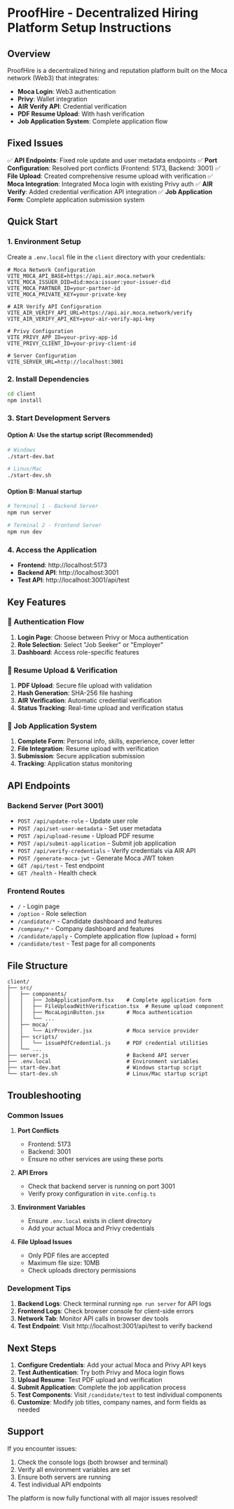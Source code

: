 # ProofHire - Decentralized Hiring Platform Setup Instructions

## Overview
ProofHire is a decentralized hiring and reputation platform built on the Moca network (Web3) that integrates:
- **Moca Login**: Web3 authentication
- **Privy**: Wallet integration
- **AIR Verify API**: Credential verification
- **PDF Resume Upload**: With hash verification
- **Job Application System**: Complete application flow

## Fixed Issues
✅ **API Endpoints**: Fixed role update and user metadata endpoints
✅ **Port Configuration**: Resolved port conflicts (Frontend: 5173, Backend: 3001)
✅ **File Upload**: Created comprehensive resume upload with verification
✅ **Moca Integration**: Integrated Moca login with existing Privy auth
✅ **AIR Verify**: Added credential verification API integration
✅ **Job Application Form**: Complete application submission system

## Quick Start

### 1. Environment Setup
Create a `.env.local` file in the `client` directory with your credentials:

```env
# Moca Network Configuration
VITE_MOCA_API_BASE=https://api.air.moca.network
VITE_MOCA_ISSUER_DID=did:moca:issuer:your-issuer-did
VITE_MOCA_PARTNER_ID=your-partner-id
VITE_MOCA_PRIVATE_KEY=your-private-key

# AIR Verify API Configuration
VITE_AIR_VERIFY_API_URL=https://api.air.moca.network/verify
VITE_AIR_VERIFY_API_KEY=your-air-verify-api-key

# Privy Configuration
VITE_PRIVY_APP_ID=your-privy-app-id
VITE_PRIVY_CLIENT_ID=your-privy-client-id

# Server Configuration
VITE_SERVER_URL=http://localhost:3001
```

### 2. Install Dependencies
```bash
cd client
npm install
```

### 3. Start Development Servers

#### Option A: Use the startup script (Recommended)
```bash
# Windows
./start-dev.bat

# Linux/Mac
./start-dev.sh
```

#### Option B: Manual startup
```bash
# Terminal 1 - Backend Server
npm run server

# Terminal 2 - Frontend Server  
npm run dev
```

### 4. Access the Application
- **Frontend**: http://localhost:5173
- **Backend API**: http://localhost:3001
- **Test API**: http://localhost:3001/api/test

## Key Features

### 🔐 Authentication Flow
1. **Login Page**: Choose between Privy or Moca authentication
2. **Role Selection**: Select "Job Seeker" or "Employer" 
3. **Dashboard**: Access role-specific features

### 📄 Resume Upload & Verification
1. **PDF Upload**: Secure file upload with validation
2. **Hash Generation**: SHA-256 file hashing
3. **AIR Verification**: Automatic credential verification
4. **Status Tracking**: Real-time upload and verification status

### 📝 Job Application System
1. **Complete Form**: Personal info, skills, experience, cover letter
2. **File Integration**: Resume upload with verification
3. **Submission**: Secure application submission
4. **Tracking**: Application status monitoring

## API Endpoints

### Backend Server (Port 3001)
- `POST /api/update-role` - Update user role
- `POST /api/set-user-metadata` - Set user metadata
- `POST /api/upload-resume` - Upload PDF resume
- `POST /api/submit-application` - Submit job application
- `POST /api/verify-credentials` - Verify credentials via AIR API
- `POST /generate-moca-jwt` - Generate Moca JWT token
- `GET /api/test` - Test endpoint
- `GET /health` - Health check

### Frontend Routes
- `/` - Login page
- `/option` - Role selection
- `/candidate/*` - Candidate dashboard and features
- `/company/*` - Company dashboard and features
- `/candidate/apply` - Complete application flow (upload + form)
- `/candidate/test` - Test page for all components

## File Structure
```
client/
├── src/
│   ├── components/
│   │   ├── JobApplicationForm.tsx    # Complete application form
│   │   ├── FileUploadWithVerification.tsx  # Resume upload component
│   │   ├── MocaLoginButton.jsx       # Moca authentication
│   │   └── ...
│   ├── moca/
│   │   └── AirProvider.jsx           # Moca service provider
│   ├── scripts/
│   │   └── issuePdfCredential.js     # PDF credential utilities
│   └── ...
├── server.js                         # Backend API server
├── .env.local                        # Environment variables
├── start-dev.bat                     # Windows startup script
└── start-dev.sh                      # Linux/Mac startup script
```

## Troubleshooting

### Common Issues

1. **Port Conflicts**
   - Frontend: 5173
   - Backend: 3001
   - Ensure no other services are using these ports

2. **API Errors**
   - Check that backend server is running on port 3001
   - Verify proxy configuration in `vite.config.ts`

3. **Environment Variables**
   - Ensure `.env.local` exists in client directory
   - Add your actual Moca and Privy credentials

4. **File Upload Issues**
   - Only PDF files are accepted
   - Maximum file size: 10MB
   - Check uploads directory permissions

### Development Tips

1. **Backend Logs**: Check terminal running `npm run server` for API logs
2. **Frontend Logs**: Check browser console for client-side errors
3. **Network Tab**: Monitor API calls in browser dev tools
4. **Test Endpoint**: Visit http://localhost:3001/api/test to verify backend

## Next Steps

1. **Configure Credentials**: Add your actual Moca and Privy API keys
2. **Test Authentication**: Try both Privy and Moca login flows
3. **Upload Resume**: Test PDF upload and verification
4. **Submit Application**: Complete the job application process
5. **Test Components**: Visit `/candidate/test` to test individual components
6. **Customize**: Modify job titles, company names, and form fields as needed

## Support

If you encounter issues:
1. Check the console logs (both browser and terminal)
2. Verify all environment variables are set
3. Ensure both servers are running
4. Test individual API endpoints

The platform is now fully functional with all major issues resolved!



